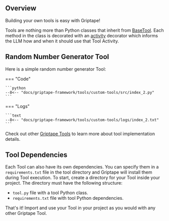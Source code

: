 ## Overview

Building your own tools is easy with Griptape!

Tools are nothing more than Python classes that inherit from [BaseTool](../../../reference/griptape/tools/base_tool.md).
Each method in the class is decorated with an [activity](../../../reference/griptape/utils/decorators.md#griptape.utils.decorators.activity) decorator which informs the LLM how and when it should use that Tool Activity.

## Random Number Generator Tool

Here is a simple random number generator Tool:

=== "Code"

    ```python
    --8<-- "docs/griptape-framework/tools/custom-tools/src/index_2.py"
    ```

=== "Logs"

    ```text
    --8<-- "docs/griptape-framework/tools/custom-tools/logs/index_2.txt"
    ```

Check out other [Griptape Tools](https://github.com/griptape-ai/griptape/tree/main/griptape/tools) to learn more about tool implementation details.

## Tool Dependencies

Each Tool can also have its own dependencies. You can specify them in a `requirements.txt` file in the tool directory and Griptape will install them during Tool execution.
To start, create a directory for your Tool inside your project. The directory must have the following structure:

- `tool.py` file with a tool Python class.
- `requirements.txt` file with tool Python dependencies.

That's it! Import and use your Tool in your project as you would with any other Griptape Tool.
